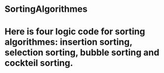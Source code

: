 # SortingAlgorithmes
# Here is four logic code for sorting algorithmes: insertion sorting, selection sorting, bubble sorting and cockteil sorting.

